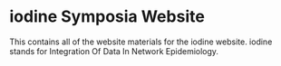 # iodine Symposia Website

This contains all of the website materials for the iodine website. iodine stands for Integration Of Data In Network Epidemiology.



